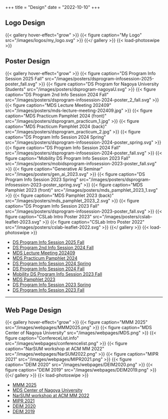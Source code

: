 +++
title = "Design"
date = "2022-10-10"
+++

## Logo Design
{{< gallery hover-effect="grow" >}}
	{{< figure caption="My Logo" src="/images/logos/my_logo.svg" >}}
{{</ gallery >}}
{{< load-photoswipe >}}

## Poster Design

{{< gallery hover-effect="grow" >}}
	{{< figure caption="DS Program Info Session 2025 Fall" src="/images/posters/dsprogram-infosession-2025-poster_fall.svg" >}}
	{{< figure caption="DS Program for Nagoya University Students" src="/images/posters/dsprogram-nagoyaU.svg" >}}
	{{< figure caption="DS Program 2nd Info Session 2024 Fall" src="/images/posters/dsprogram-infosession-2024-poster_2_fall.svg" >}}
	{{< figure caption="MDS Lecture Meeting 202409" src="/images/posters/mds-lecture-meeting-202409.jpg" >}}
	{{< figure caption="MDS Practicum Pamphlet 2024 (front)" src="/images/posters/dsprogram_practicum_1.jpg" >}}
	{{< figure caption="MDS Practicum Pamphlet 2024 (back)" src="/images/posters/dsprogram_practicum_2.jpg" >}}
	{{< figure caption="DS Program Info Session 2024 Spring" src="/images/posters/dsprogram-infosession-2024-poster_spring.svg" >}}
	{{< figure caption="DS Program Info Session 2024 Fall" src="/images/posters/dsprogram-infosession-2024-poster_fall.svg" >}}
	{{< figure caption="Mobility DS Program Info Session 2023 Fall" src="/images/posters/mobidsprogram-infosession-2023-poster_fall.svg" >}}
	{{< figure caption="Generative AI Seminar" src="/images/posters/gen_ai_2023.svg" >}}
	{{< figure caption="DS Program Info Session 2023 Spring" src="/images/posters/dsprogram-infosession-2023-poster_spring.svg" >}}
	{{< figure caption="MDS Pamphlet 2023 (front)" src="/images/posters/mds_pamphlet_2023_1.svg" >}}
	{{< figure caption="MDS Pamphlet 2023 (back)" src="/images/posters/mds_pamphlet_2023_2.svg" >}}
	{{< figure caption="DS Program Info Session 2023 Fall" src="/images/posters/dsprogram-infosession-2023-poster_fall.svg" >}}
	{{< figure caption="CSLab Intro Poster 2023" src="/images/posters/cslab-leaflet-2023.svg" >}}
	{{< figure caption="CSLab Intro Poster 2022" src="/images/posters/cslab-leaflet-2022.svg" >}}
{{</ gallery >}}
{{< load-photoswipe >}}

- [DS Program Info Session 2025 Fall](https://www.mds.nagoya-u.ac.jp/info-session/20241121)
- [DS Program 2nd Info Session 2024 Fall](https://www.mds.nagoya-u.ac.jp/info-session/20240919)
- [MDS Lecture Meeting 202409](https://www.mds.nagoya-u.ac.jp/mds-event/20240911)
- [MDS Practicum Pamphlet 2024](https://www.mds.nagoya-u.ac.jp/practicum)
- [DS Program Info Session 2024 Spring](https://www.mds.nagoya-u.ac.jp/platform-event/2024-03-12)
- [DS Program Info Session 2024 Fall](https://www.mds.nagoya-u.ac.jp/info-session/2024-autumn)
- [Mobility DS Program Info Session 2023 Fall](https://www.mds.nagoya-u.ac.jp/info-session/2023-mobi)
- [MDS Pamphlet 2023](https://www.mds.nagoya-u.ac.jp/ds-program)
- [DS Program Info Session 2023 Spring](https://www.mds.nagoya-u.ac.jp/info-session/2023-04-10)
- [DS Program Info Session 2023 Fall](https://www.mds.nagoya-u.ac.jp/info-session/2022-11-30)

----

## Web Page Design

{{< gallery hover-effect="grow" >}}
	{{< figure caption="MMM 2025" src="/images/webpages/MMM2025.png" >}}
	{{< figure caption="MDS Center of Nagoya University" src="/images/webpages/MDS.png" >}}
	{{< figure caption="ConfereceList.info" src="/images/webpages/conferencelist.png" >}}
	{{< figure caption="NarSUM workshop at ACM MM 2022" src="/images/webpages/NarSUM2022.png" >}}
	{{< figure caption="MIPR 2021" src="/images/webpages/MIPR2021.png" >}}
	{{< figure caption="DEIM 2020" src="/images/webpages/DEIM2020.png" >}}
	{{< figure caption="DEIM 2019" src="/images/webpages/DEIM2019.png" >}}
{{</ gallery >}}
{{< load-photoswipe >}}

- [MMM 2025](https://mmm2025.net/)
- [MDS Center of Nagoya University](https://www.mds.nagoya-u.ac.jp/)
- [NarSUM workshop at ACM MM 2022](https://www.narsum.cf/)
- [MIPR 2021](https://mipr2021.org/)
- [DEIM 2020](https://db-event.jpn.org/deim2020/)
- [DEIM 2019](https://db-event.jpn.org/deim2019/)


